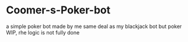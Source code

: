 # Coomer-s-Poker-bot
 a simple poker bot made by me
same deal as my blackjack bot but poker
WIP, rhe logic is not fully done
